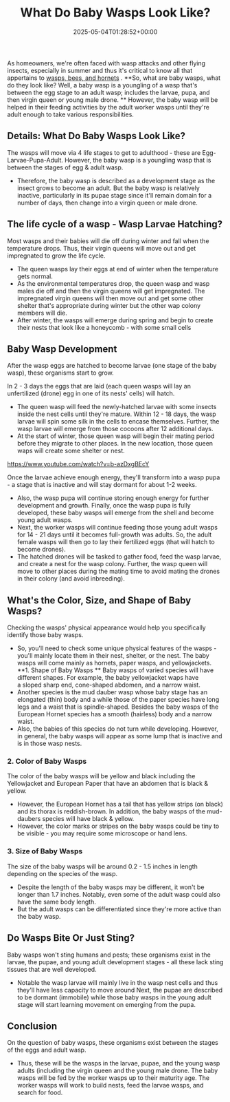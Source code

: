 ﻿---
layout: post
title: What Do Baby Wasps Look Like?
date: '2025-05-04T01:28:52+00:00'
categories:
- Guide
- Wasps
tags: []
slug: /baby-wasp/
lastmod: 2025-05-07T12:21:23+03:00
---

As homeowners, we're often faced with wasp attacks and other flying insects, especially in summer and thus it's critical to know all that appertains to
[wasps, bees, and hornets](https://pestpolicy.com/bees-vs-wasps-vs-hornets/)
.
**So, what are baby wasps, what do they look like? Well, a baby wasp is a youngling of a wasp that's between the egg stage to an adult wasp; includes the larvae, pupa, and then virgin queen or young male drone. **
However, the baby wasp will be helped in their feeding activities by the adult worker wasps until they're adult enough to take various responsibilities.
## Details: What Do Baby Wasps Look Like?
The wasps will move via 4 life stages to get to adulthood - these are Egg-Larvae-Pupa-Adult. However, the baby wasp is a youngling wasp that is between the stages of egg & adult wasp.
- Therefore, the baby wasp is described as a development stage as the insect grows to become an adult.
But the baby wasp is relatively inactive, particularly in its pupae stage since it'll remain domain for a number of days, then change into a virgin queen or male drone.
## The life cycle of a wasp - Wasp Larvae Hatching?
Most wasps and their babies will die off during winter and fall when the temperature drops. Thus, their virgin queens will move out and get impregnated to grow the life cycle.
- The queen wasps lay their eggs at end of winter when the temperature gets normal.
- As the environmental temperatures drop, the queen wasp and wasp males die off and then the virgin queens will get impregnated.
The impregnated virgin queens will then move out and get some other shelter that's appropriate during winter but the other wap colony members will die.
- After winter, the wasps will emerge during spring and begin to create their nests that look like a honeycomb - with some small cells
## Baby Wasp Development
After the wasp eggs are hatched to become larvae (one stage of the baby wasp), these organisms start to grow.

In 2 - 3 days the eggs that are laid (each queen wasps will lay an unfertilized (drone) egg in one of its nests' cells) will hatch.
- The queen wasp will feed the newly-hatched larvae with some insects inside the nest cells until they're mature.
Within 12 - 18 days, the wasp larvae will spin some silk in the cells to encase themselves. Further, the wasp larvae will emerge from those cocoons after 12 additional days.
- At the start of winter, those queen wasp will begin their mating period before they migrate to other places.
In the new location, those queen waps will create some shelter or nest.

https://www.youtube.com/watch?v=b-azDxgBEcY

Once the larvae achieve enough energy, they'll transform into a wasp pupa - a stage that is inactive and will stay dormant for about 1-2 weeks.
- Also, the wasp pupa will continue storing enough energy for further development and growth.
Finally, once the wasp pupa is fully developed, these baby wasps will emerge from the shell and become young adult wasps.
- Next, the worker wasps will continue feeding those young adult wasps for 14 - 21 days until it becomes full-growth was adults.
So, the adult female wasps will then go to lay their fertilized eggs (that will hatch to become drones).
- The hatched drones will be tasked to gather food, feed the wasp larvae, and create a nest for the wasp colony.
Further, the wasp queen will move to other places during the mating time to avoid mating the drones in their colony (and avoid inbreeding).
## What's the Color, Size, and Shape of Baby Wasps?
Checking the wasps' physical appearance would help you specifically identify those baby wasps.
- So, you'll need to check some unique physical features of the wasps - you'll mainly locate them in their nest, shelter, or the nest.
The baby wasps will come mainly as hornets, paper wasps, and yellowjackets.
**1. Shape of Baby Wasps **
Baby wasps of varied species will have different shapes. For example, the baby yellowjacket waps have a sloped sharp end, cone-shaped abdomen, and a narrow waist.
- Another species is the mud dauber wasp whose baby stage has an elongated (thin) body and a while those of the paper species have long legs and a waist that is spindle-shaped.
Besides the baby wasps of the European Hornet species has a smooth (hairless) body and a narrow waist.
- Also, the babies of this species do not turn while developing.
However, in general, the baby wasps will appear as some lump that is inactive and is in those wasp nests.
### 2. Color of Baby Wasps
The color of the baby wasps will be yellow and black including the Yellowjacket and European Paper that have an abdomen that is black & yellow.
- However, the European Hornet has a tail that has yellow strips (on black) and its thorax is reddish-brown.
In addition, the baby wasps of the mud-daubers species will have black & yellow.
- However, the color marks or stripes on the baby wasps could be tiny to be visible - you may require some microscope or hand lens.
### 3. Size of Baby Wasps
The size of the baby wasps will be around 0.2 - 1.5 inches in length depending on the species of the wasp.
- Despite the length of the baby wasps may be different, it won't be longer than 1.7 inches.
Notably, even some of the adult wasp could also have the same body length.
- But the adult wasps can be differentiated since they're more active than the baby wasp.
## Do Wasps Bite Or Just Sting?
Baby wasps won't sting humans and pests; these organisms exist in
the larvae, the pupae, and young adult development stages - all these lack sting tissues that are well developed.
- Notable the wasp larvae will mainly live in the wasp nest cells and thus they'll have less capacity to move around
Next, the pupae are described to be dormant (immobile) while those
baby wasps in the young adult stage will start learning movement on emerging from the pupa.
## Conclusion
On the question of baby wasps, these organisms exist between the stages of the eggs and adult wasp.
- Thus, these will be the wasps in the larvae, pupae, and the young wasp adults (including the virgin queen and the young male drone.
The baby wasps will be fed by the worker wasps up to their maturity age. The worker wasps will work to build nests, feed the larvae wasps, and search for food.